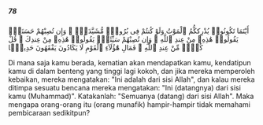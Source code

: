 ##### 78

<span class="ayah">أَيْنَمَا تَكُونُوا۟ يُدْرِككُّمُ ٱلْمَوْتُ وَلَوْ كُنتُمْ فِى بُرُوجٍۢ مُّشَيَّدَةٍۢ ۗ وَإِن تُصِبْهُمْ حَسَنَةٌۭ يَقُولُوا۟ هَٰذِهِۦ مِنْ عِندِ ٱللَّهِ ۖ وَإِن تُصِبْهُمْ سَيِّئَةٌۭ يَقُولُوا۟ هَٰذِهِۦ مِنْ عِندِكَ ۚ قُلْ كُلٌّۭ مِّنْ عِندِ ٱللَّهِ ۖ فَمَالِ هَٰٓؤُلَآءِ ٱلْقَوْمِ لَا يَكَادُونَ يَفْقَهُونَ حَدِيثًۭا</span>

<span class="ayah_translation">Di mana saja kamu berada, kematian akan mendapatkan kamu, kendatipun kamu di dalam benteng yang tinggi lagi kokoh, dan jika mereka memperoleh kebaikan, mereka mengatakan: "Ini adalah dari sisi Allah", dan kalau mereka ditimpa sesuatu bencana mereka mengatakan: "Ini (datangnya) dari sisi kamu (Muhammad)". Katakanlah: "Semuanya (datang) dari sisi Allah". Maka mengapa orang-orang itu (orang munafik) hampir-hampir tidak memahami pembicaraan sedikitpun?</span>
